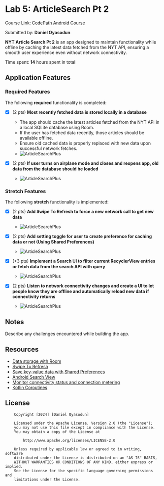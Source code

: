 # Lab 5: ArticleSearch Pt 2

Course Link: [CodePath Android Course](https://courses.codepath.org/courses/and102/unit/5#!labs)

Submitted by: **Daniel Oyasodun** <!-- Replace 'Your Name Here' with your actual name -->

**NYT Article Search Pt 2** is an app designed to maintain functionality while offline by caching the latest data fetched from the NYT API, ensuring a smooth user experience even without network connectivity.

Time spent: **14** hours spent in total <!-- Replace 'X' with the number of hours you spent on this project -->

## Application Features

### Required Features

The following **required** functionality is completed:

- [x] (2 pts) **Most recently fetched data is stored locally in a database**
  - The app should cache the latest articles fetched from the NYT API in a local SQLite database using Room.
  - If the user has fetched data recently, those articles should be available offline.
  - Ensure old cached data is properly replaced with new data upon successful network fetches.
  - ![ArticleSearchPlus](https://github.com/user-attachments/assets/be8e7105-e738-45ea-9f6b-6cbb1a9728bb) <!-- Replace this link with your actual image/GIF link -->

- [x] (2 pts) **If user turns on airplane mode and closes and reopens app, old data from the database should be loaded**
  - ![ArticleSearchPlus](https://github.com/user-attachments/assets/7ad9c3b2-5ef1-411b-9b9a-7c521f240939) <!-- Replace this link with your actual image/GIF link -->

### Stretch Features

The following **stretch** functionality is implemented:

- [x] (2 pts) **Add Swipe To Refresh to force a new network call to get new data**
  - ![ArticleSearchPlus](https://github.com/user-attachments/assets/49c9f619-8694-487b-be02-7ff65c6afeb8) <!-- Replace this link with your actual image/GIF link -->


- [x] (2 pts) **Add setting toggle for user to create preference for caching data or not (Using Shared Preferences)**
  - ![ArticleSearchPlus](https://github.com/user-attachments/assets/16c15f84-82ec-4bc9-b966-c55f599375d4) <!-- Replace this link with your actual image/GIF link -->

- [x] (+3 pts) **Implement a Search UI to filter current RecyclerView entries or fetch data from the search API with query**
  - ![ArticleSearchPlus](https://github.com/user-attachments/assets/19fba3d0-1f6c-4171-a0d5-210a2df06012) <!-- Replace this link with your actual image/GIF link -->

- [x] (2 pts) **Listen to network connectivity changes and create a UI to let people know they are offline and automatically reload new data if connectivity returns**
  - ![ArticleSearchPlus](https://github.com/user-attachments/assets/38865e6c-3595-4777-aee6-9e85053e26ec) <!-- Replace this link with your actual image/GIF link -->

## Notes

Describe any challenges encountered while building the app. <!-- Replace this with your specific challenges and experiences -->

## Resources

- [Data storage with Room](https://developer.android.com/training/data-storage/room)
- [Swipe To Refresh](https://developer.android.com/training/swipe/add-swipe-interface)
- [Save key-value data with Shared Preferences](https://developer.android.com/training/data-storage/shared-preferences)
- [Android Search View](https://developer.android.com/reference/android/widget/SearchView)
- [Monitor connectivity status and connection metering](https://developer.android.com/training/monitoring-device-state/connectivity-status-type)
- [Kotlin Coroutines](https://kotlinlang.org/docs/coroutines-overview.html)

## License

```plaintext
    Copyright [2024] [Daniel Oyasodun]

    Licensed under the Apache License, Version 2.0 (the "License");
    you may not use this file except in compliance with the License.
    You may obtain a copy of the License at

        http://www.apache.org/licenses/LICENSE-2.0

    Unless required by applicable law or agreed to in writing, software
    distributed under the License is distributed on an "AS IS" BASIS,
    WITHOUT WARRANTIES OR CONDITIONS OF ANY KIND, either express or implied.
    See the License for the specific language governing permissions and
    limitations under the License.

